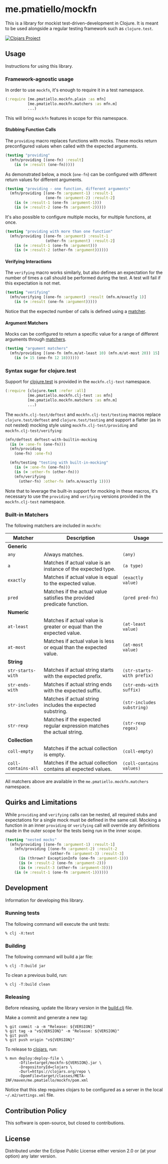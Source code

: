 # me.pmatiello/mockfn

This is a library for mockist test-driven-development in Clojure. It is meant to
be used alongside a regular testing framework such as `clojure.test`.

[![Clojars Project](https://img.shields.io/clojars/v/me.pmatiello/mockfn.svg)](https://clojars.org/me.pmatiello/mockfn)

## Usage

Instructions for using this library.

### Framework-agnostic usage

In order to use `mockfn`, it's enough to require it in a test namespace.

```clj
(:require [me.pmatiello.mockfn.plain :as mfn]
          [me.pmatiello.mockfn.matchers :as mfn.m]
          ...)
```

This will bring `mockfn` features in scope for this namespace.

#### Stubbing Function Calls

The `providing` macro replaces functions with mocks. These mocks return
preconfigured values when called with the expected arguments.

```clj
(testing "providing"
  (mfn/providing [(one-fn) :result]
    (is (= :result (one-fn)))))
```

As demonstrated below, a mock (`one-fn`) can be configured with different return
values for different arguments.

```clj
(testing "providing - one function, different arguments"
  (mfn/providing [(one-fn :argument-1) :result-1
                  (one-fn :argument-2) :result-2]
    (is (= :result-1 (one-fn :argument-1)))
    (is (= :result-2 (one-fn :argument-2)))))
```

It's also possible to configure multiple mocks, for multiple functions, at once.

```clj
(testing "providing with more than one function"
  (mfn/providing [(one-fn :argument) :result-1
                  (other-fn :argument) :result-2]
    (is (= :result-1 (one-fn :argument)))
    (is (= :result-2 (other-fn :argument))))))
```

#### Verifying Interactions

The `verifying` macro works similarly, but also defines an expectation for the
number of times a call should be performed during the test. A test will fail if
this expectation is not met.

```clj
(testing "verifying"
  (mfn/verifying [(one-fn :argument) :result (mfn.m/exactly 1)]
    (is (= :result (one-fn :argument)))))
```

Notice that the expected number of calls is defined using a
[matcher](#built-in-matchers).

#### Argument Matchers

Mocks can be configured to return a specific value for a range of different
arguments through [matchers](#built-in-matchers).

```clj
(testing "argument matchers"
  (mfn/providing [(one-fn (mfn.m/at-least 10) (mfn.m/at-most 20)) 15]
    (is (= 15 (one-fn 12 18))))))
```

### Syntax sugar for clojure.test

Support
for [clojure.test](https://clojure.github.io/clojure/clojure.test-api.html)
is provided in the `mockfn.clj-test` namespace.

```clj
(:require [clojure.test :refer :all]
          [me.pmatiello.mockfn.clj-test :as mfn]
          [me.pmatiello.mockfn.matchers :as mfn.m]
          ...)
```

The `mockfn.clj-test/deftest` and `mockfn.clj-test/testing` macros replace
`clojure.test/deftest` and `clojure.test/testing` and support a flatter (as in
not nested) mocking style using `mockfn.clj-test/providing` and
`mockfn.clj-test/verifying`:

```clj
(mfn/deftest deftest-with-builtin-mocking
  (is (= :one-fn (one-fn)))
  (mfn/providing
    (one-fn) :one-fn)

  (mfn/testing "testing with built-in-mocking"
    (is (= :one-fn (one-fn)))
    (is (= :other-fn (other-fn)))
    (mfn/verifying
      (other-fn) :other-fn (mfn.m/exactly 1))))
```

Note that to leverage the built-in support for mocking in these macros, it's
necessary to use the `providing` and `verifying` versions provided in the
`mockfn.clj-test` namespace.

### Built-in Matchers

The following matchers are included in `mockfn`:

| Matcher             | Description                                                            | Usage                      |
|---------------------|------------------------------------------------------------------------|----------------------------|
| **Generic**         |                                                                        |                            |
| `any`               | Always matches.                                                        | `(any)`                    |
| `a`                 | Matches if actual value is an instance of the expected type.           | `(a type)`                 |
| `exactly`           | Matches if actual value is equal to the expected value.                | `(exactly value)`          |
| `pred`              | Matches if the actual value satisfies the provided predicate function. | `(pred pred-fn)`           |
| **Numeric**         |                                                                        |                            |
| `at-least`          | Matches if actual value is greater or equal than the expected value.   | `(at-least value)`         |
| `at-most`           | Matches if actual value is less or equal than the expected value.      | `(at-most value)`          |
| **String**          |                                                                        |                            |
| `str-starts-with`   | Matches if actual string starts with the expected prefix.              | `(str-starts-with prefix)` |
| `str-ends-with`     | Matches if actual string ends with the expected suffix.                | `(str-ends-with suffix)`   |
| `str-includes`      | Matches if actual string includes the expected substring.              | `(str-includes substring)` |
| `str-rexp`          | Matches if the expected regular expression matches the actual string.  | `(str-rexp regex)`         |
| **Collection**      |                                                                        |                            |
| `coll-empty`        | Matches if the actual collection is empty.                             | `(coll-empty)`             |
| `coll-contains-all` | Matches if the actual collection contains all expected values.         | `(coll-contains values)`   |

All matchers above are available in the `me.pmatiello.mockfn.matchers`
namespace.

## Quirks and Limitations

While `providing` and `verifying` calls can be nested, all required stubs and
expectations for a single mock must be defined in the same call. Mocking a
function in an inner `providing` or `verifying` call will override any
definitions made in the outer scope for the tests being run in the inner scope.

```clj
(testing "nested mocks"
  (mfn/providing [(one-fn :argument-1) :result-1]
    (mfn/providing [(one-fn :argument-2) :result-2
                    (other-fn :argument-3) :result-3]
      (is (thrown? ExceptionInfo (one-fn :argument-1)))
      (is (= :result-2 (one-fn :argument-2)))
      (is (= :result-3 (other-fn :argument-3))))
    (is (= :result-1 (one-fn :argument-1))))))
```

## Development

Information for developing this library.

### Running tests

The following command will execute the unit tests:

```
% clj -X:test
```

### Building

The following command will build a jar file:

```
% clj -T:build jar
```

To clean a previous build, run:

```
% clj -T:build clean
```

### Releasing

Before releasing, update the library version in the [build.clj](./build.clj)
file.

Make a commit and generate a new tag:

```
% git commit -a -m "Release: ${VERSION}"
% git tag -a "v${VERSION}" -m "Release: ${VERSION}"
% git push
% git push origin "v${VERSION}" 
```

To release to [clojars](https://clojars.org), run:

```
% mvn deploy:deploy-file \
      -Dfile=target/mockfn-${VERSION}.jar \
      -DrepositoryId=clojars \
      -Durl=https://clojars.org/repo \
      -DpomFile=target/classes/META-INF/maven/me.pmatiello/mockfn/pom.xml
```

Notice that this step requires clojars to be configured as a server in the local
`~/.m2/settings.xml` file.

## Contribution Policy

This software is open-source, but closed to contributions.

## License

Distributed under the Eclipse Public License either version 2.0 or (at your
option) any later version.
